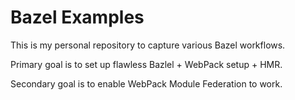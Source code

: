 # Bazel Examples

This is my personal repository to capture various Bazel workflows.

Primary goal is to set up flawless Bazlel + WebPack setup + HMR.

Secondary goal is to enable WebPack Module Federation to work.

